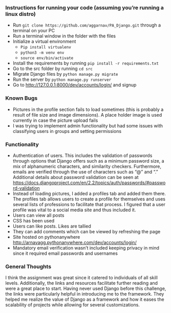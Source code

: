 
<h3>Instructions for running your code (assuming you’re running a linux distro)</h3>

 - Run `git clone https://github.com/aggarnav/PA_Django.git` through a terminal on your PC
 - Run a terminal window in the folder with the files
 - Initialize a virtual environment
	 - `Pip install virtualenv`
	 - `python3 -m venv env`
	 - `source env/bin/activate`
 - Install the requirements by running `pip install -r requirements.txt`
 - Go to the src folder by running `cd src`
 - Migrate Django files by `python manage.py migrate`
 - Run the server by `python manage.py runserver`
 - Go to http://127.0.0.1:8000/dev/accounts/login/ and signup

<h3>Known Bugs</h3>

 - Pictures in the profile section fails to load sometimes (this is probably a result of file size and image dimensions). A place holder image is used currently in case the picture upload fails
 - I was trying to implement admin functionality but had some issues with classifying users in groups and setting permissions

<h3>Functionality</h3>

 - Authentication of users. This includes the validation of passwords through options that Django offers such as a minimum password size, a mix of alphanumeric characters, and similarity checkers. Furthermore, emails are verified through the use of characters such as “@” and “.” Additional details about password validation can be seen at https://docs.djangoproject.com/en/2.2/topics/auth/passwords/#password-validation
 - Instead of loading pictures, I added a profiles tab and added them there. The profiles tab allows users to create a profile for    themselves and uses several lists of professions to facilitate that   process. I figured that a user profile was vital to a social media    site and thus included it.
 - Users can view all posts
 - CSS has been used
 - Users can like posts. Likes are tallied
 - They can add comments which can be viewed by refreshing the page
 - Site hosted on pythonanywhere http://arnavagg.pythonanywhere.com/dev/accounts/login/
 - Mandatory email verification wasn’t included keeping privacy in mind since it required email passwords and usernames

<h3>General Thoughts</h3>
I think the assignment was great since it catered to individuals of all skill levels. Additionally, the links and resources facilitate further reading and were a great place to start. Having never used Django before this challenge, the links were particularly helpful in introducing me to the framework. They helped me realize the value of Django as a framework and how it eases the scalability of projects while allowing for several customizations.
